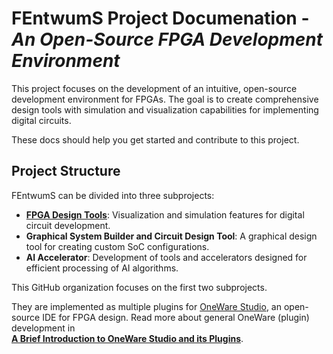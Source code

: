 # FEntwumS Project Documenation - _An Open-Source FPGA Development Environment_

This project focuses on the development of an intuitive, open-source development environment for FPGAs. The goal is to create comprehensive design tools with simulation and visualization capabilities for implementing digital circuits. 

These docs should help you get started and contribute to this project.

## Project Structure

FEntwumS can be divided into three subprojects:

- [**FPGA Design Tools**](design_tools.md): Visualization and simulation features for digital circuit development.
- **Graphical System Builder and Circuit Design Tool**: A graphical design tool for creating custom SoC configurations.
- **AI Accelerator**: Development of tools and accelerators designed for efficient processing of AI algorithms.

This GitHub organization focuses on the first two subprojects.

They are implemented as multiple plugins for [OneWare Studio](https://github.com/one-ware/OneWare), an open-source IDE for FPGA design. Read more about general OneWare (plugin) development in  
[**A Brief Introduction to OneWare Studio and its Plugins**](oneware.md).
